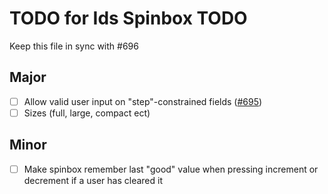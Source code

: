 # TODO for Ids Spinbox TODO

Keep this file in sync with #696

## Major

- [ ] Allow valid user input on "step"-constrained fields ([#695](https://github.com/infor-design/enterprise-wc/issues/695))
- [ ] Sizes (full, large, compact ect)

## Minor

- [ ] Make spinbox remember last "good" value when pressing increment or decrement if a user has cleared it
